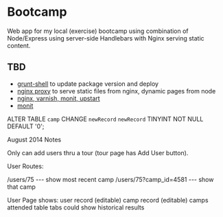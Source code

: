 # Bootcamp

Web app for my local (exercise) bootcamp using combination of Node/Express using server-side Handlebars with Nginx serving static content.

## TBD

* [grunt-shell](https://github.com/sindresorhus/grunt-shell) to update package version and deploy
* [nginx proxy](http://blog.argteam.com/coding/hardening-node-js-for-production-part-2-using-nginx-to-avoid-node-js-load/) to serve static files from nginx, dynamic pages from node
* [nginx, varnish, monit, upstart](http://blog.dealspotapp.com/post/40184153657/node-js-production-deployment-with-nginx-varnish)
* [monit](http://www.unixmen.com/install-and-configure-monit-on-centos-rhel-ubuntu-debian/)




ALTER TABLE `camp` CHANGE `newRecord` `newRecord` TINYINT NOT NULL DEFAULT '0';


August 2014 Notes

Only can add users thru a tour (tour page has Add User button).

User Routes:

/users/75              --- show most recent camp
/users/75?camp_id=4581 --- show that camp

User Page shows:
    user record (editable)
    camp record (editable)
    camps attended table
    tabs could show historical results
